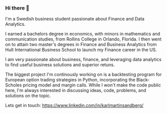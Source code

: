 ### Hi there 👋

I'm a Swedish business student passionate about Finance and Data Analytics.

I earned a bachelors degree in economics, with minors in mathematics and communication studies, from Rollins College in Orlando, Florida. I then went on to attain two master's degrees in Finance and Business Analytics from Hult International Business School to launch my Finance career in the US. 

I am very passionate about business, finance, and leveraging data analytics to find useful business solutions and superior retuns.

The biggest project I'm continously working on is a backtesting program for European option trading strategies in Python, incorporating the Black-Scholes pricing model and margin calls. While I won't make the code public here, I'm always interested in discussing ideas, code, problems, and solutions on the topic. 

Lets get in touch:
https://www.linkedin.com/in/karlmartinsandberg/

<!--
**Martin-Sandberg/Martin-Sandberg** is a ✨ _special_ ✨ repository because its `README.md` (this file) appears on your GitHub profile.

Here are some ideas to get you started:

- 🔭 I’m currently working on ...
- 🌱 I’m currently learning ...
- 👯 I’m looking to collaborate on ...
- 🤔 I’m looking for help with ...
- 💬 Ask me about ...
- 📫 How to reach me: ...
- 😄 Pronouns: ...
- ⚡ Fun fact: ...
-->
